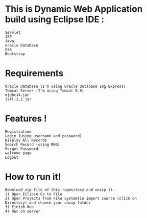 # This is Dynamic Web Application build using Eclipse IDE :

    Servlet
    JSP
    Java
    oracle Database
    CSS
    Bootstrap

# Requirements

    Oracle Database (I'm using Oracle Database 10g Express)
    Tomcat Server (I'm using Tomcat 8.0)
    ojdbc14.jar
    jstl-1.2.jar

# Features !

    Registration
    Login (Using username and password)
    Display All Records
    Search Record (using RNO)
    Forgot Password
    welcome page
    Logout

# How to run it!

    Download zip file of this repository and unzip it.
    1) Open Eclipse Go to File
    2) Open Projects from File System(in import source (click on Directory) and choose your unzip folder 
    3) Finish Run 
    4) Run on server
